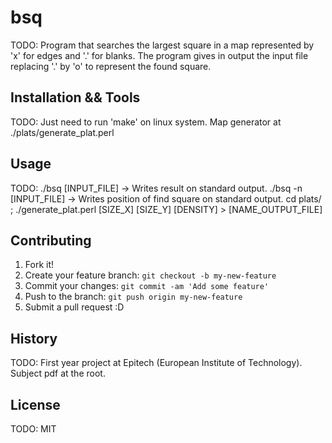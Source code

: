 # bsq

TODO:  Program that searches the largest square in a map represented by 'x' for edges and '.' for blanks. The program gives in output the input file replacing '.' by 'o' to represent the found square.

## Installation && Tools

TODO: Just need to run 'make' on linux system.
Map generator at ./plats/generate_plat.perl

## Usage

TODO: ./bsq [INPUT_FILE] -> Writes result on standard output.
./bsq -n [INPUT_FILE] -> Writes position of find square on standard output.
cd plats/ ; ./generate_plat.perl [SIZE_X] [SIZE_Y] [DENSITY] > [NAME_OUTPUT_FILE]

## Contributing

1. Fork it!
2. Create your feature branch: `git checkout -b my-new-feature`
3. Commit your changes: `git commit -am 'Add some feature'`
4. Push to the branch: `git push origin my-new-feature`
5. Submit a pull request :D

## History

TODO: First year project at Epitech (European Institute of Technology). Subject pdf at the root.

## License

TODO: MIT
